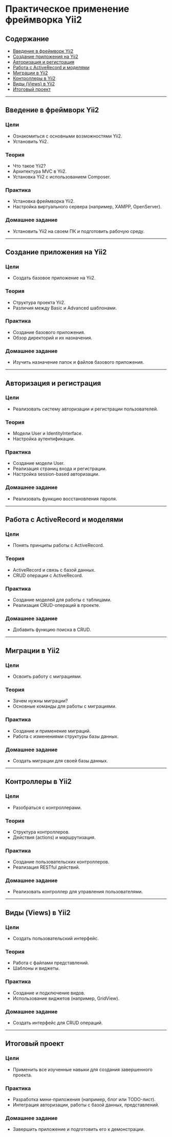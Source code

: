 # Практическое применение фреймворка Yii2

## Содержание
- [Введение в фреймворк Yii2](#введение-в-фреймворк-yii2)
- [Создание приложения на Yii2](#создание-приложения-на-yii2)
- [Авторизация и регистрация](#авторизация-и-регистрация)
- [Работа с ActiveRecord и моделями](#работа-с-activerecord-и-моделями)
- [Миграции в Yii2](#миграции-в-yii2)
- [Контроллеры в Yii2](#контроллеры-в-yii2)
- [Виды (Views) в Yii2](#виды-views-в-yii2)
- [Итоговый проект](#итоговый-проект)

---

## Введение в фреймворк Yii2

### Цели
- Ознакомиться с основными возможностями Yii2.
- Установить Yii2.

### Теория
- Что такое Yii2?
- Архитектура MVC в Yii2.
- Установка Yii2 с использованием Composer.

### Практика
- Установка фреймворка Yii2.
- Настройка виртуального сервера (например, XAMPP, OpenServer).

### Домашнее задание
- Установить Yii2 на своем ПК и подготовить рабочую среду.

---

## Создание приложения на Yii2

### Цели
- Создать базовое приложение на Yii2.

### Теория
- Структура проекта Yii2.
- Различия между Basic и Advanced шаблонами.

### Практика
- Создание базового приложения.
- Обзор директорий и их назначения.

### Домашнее задание
- Изучить назначение папок и файлов базового приложения.

---

## Авторизация и регистрация

### Цели
- Реализовать систему авторизации и регистрации пользователей.

### Теория
- Модели User и IdentityInterface.
- Настройка аутентификации.

### Практика
- Создание модели User.
- Реализация страниц входа и регистрации.
- Настройка session-based авторизации.

### Домашнее задание
- Реализовать функцию восстановления пароля.

---

## Работа с ActiveRecord и моделями

### Цели
- Понять принципы работы с ActiveRecord.

### Теория
- ActiveRecord и связь с базой данных.
- CRUD операции с ActiveRecord.

### Практика
- Создание моделей для работы с таблицами.
- Реализация CRUD-операций в проекте.

### Домашнее задание
- Добавить функцию поиска в CRUD.

---

## Миграции в Yii2

### Цели
- Освоить работу с миграциями.

### Теория
- Зачем нужны миграции?
- Основные команды для работы с миграциями.

### Практика
- Создание и применение миграций.
- Работа с изменениями структуры базы данных.

### Домашнее задание
- Создать миграции для своей базы данных.

---

## Контроллеры в Yii2

### Цели
- Разобраться с контроллерами.

### Теория
- Структура контроллеров.
- Действия (actions) и маршрутизация.

### Практика
- Создание пользовательских контроллеров.
- Реализация RESTful действий.

### Домашнее задание
- Реализовать контроллер для управления пользователями.

---

## Виды (Views) в Yii2

### Цели
- Создать пользовательский интерфейс.

### Теория
- Работа с файлами представлений.
- Шаблоны и виджеты.

### Практика
- Создание и подключение видов.
- Использование виджетов (например, GridView).

### Домашнее задание
- Создать интерфейс для CRUD операций.

---

## Итоговый проект

### Цели
- Применить все изученные навыки для создания завершенного проекта.

### Практика
- Разработка мини-приложения (например, блог или TODO-лист).
- Интеграция авторизации, работы с базой данных, представлений.

### Домашнее задание
- Завершить приложение и подготовить его к демонстрации.
